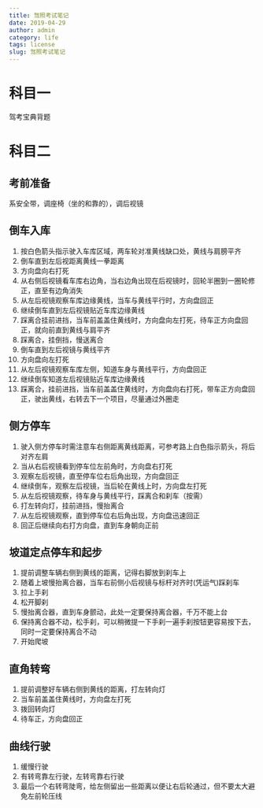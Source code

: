 ```yaml
---
title: 驾照考试笔记
date: 2019-04-29
author: admin
category: life
tags: license
slug: 驾照考试笔记
---
```


# 科目一

驾考宝典背题

# 科目二

## 考前准备

系安全带，调座椅（坐的和靠的），调后视镜

## 倒车入库

1. 按白色箭头指示驶入车库区域，两车轮对准黄线缺口处，黄线与肩膀平齐
2. 倒车直到左后视距离黄线一拳距离
3. 方向盘向右打死
4. 从右侧后视镜看车库右边角，当右边角出现在后视镜时，回轮半圈到一圈轮修正，直至有边角消失
5. 从左后视镜观察车库边缘黄线，当车与黄线平行时，方向盘回正
6. 继续倒车直到左后视镜贴近车库边缘黄线
7. 踩离合挂前进挡，当车前盖盖住黄线时，方向盘向左打死，待车正方向盘回正，就向前直到黄线与肩平齐
8. 踩离合，挂倒挡，慢送离合
9. 倒车直到左后视镜与黄线平齐
10. 方向盘向左打死
11. 从左后视镜观察车库左侧，知道车身与黄线平行，方向盘回正
12. 继续倒车知道左后视镜贴近车库边缘黄线
13. 踩离合，挂前进挡，当车前盖盖住黄线时，方向盘向右打死，带车正方向盘回正，驶出黄线，右转去下一个项目，尽量通过外圈走

## 侧方停车

1. 驶入侧方停车时需注意车右侧距离黄线距离，可参考路上白色指示箭头，将后对齐左肩
2. 当从右后视镜看到停车位左前角时，方向盘右打死
3. 观察左后视镜，直至停车位右后角出现，方向盘回正
4. 继续倒车，观察左后视镜，当后轮在黄线上时，方向盘左打死
5. 从左后视镜观察，待车身与黄线平行，踩离合和刹车（按需）
6. 打左转向灯，挂前进挡，慢抬离合
7. 从左后视镜观察，直到停车位右后角出现，方向盘迅速回正
8. 回正后继续向右打方向盘，直到车身朝向正前

## 坡道定点停车和起步

1. 提前调整车辆右侧到黄线的距离，记得右脚放到刹车上
2. 随着上坡慢抬离合器，当车右前侧小后视镜与标杆对齐时(凭运气)踩刹车
3. 拉上手刹
4. 松开脚刹
5. 慢抬离合器，直到车身颤动，此处一定要保持离合器，千万不能上台
6. 保持离合器不动，松手刹，可以稍微提一下手刹一遍手刹按钮更容易按下去，同时一定要保持离合不动
7. 开始爬坡

## 直角转弯

1. 提前调整好车辆右侧到黄线的距离，打左转向灯
2. 当车前盖盖住黄线时，方向盘左打死
3. 拨回转向灯
4. 待车正，方向盘回正

## 曲线行驶

1. 缓慢行驶
2. 有转弯靠左行驶，左转弯靠右行驶
3. 最后一个右转弯陡弯，给左侧留出一些距离以便让右后轮通过，但不要太大避免左前轮压线
